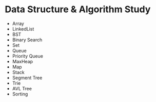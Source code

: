 # Data Structure & Algorithm Study
* Array
* LinkedList
* BST
* Binary Search
* Set
* Queue
* Priority Queue
* MaxHeap
* Map
* Stack
* Segment Tree
* Trie
* AVL Tree
* Sorting
